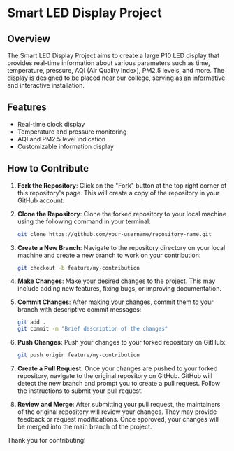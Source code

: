 # Smart LED Display Project

## Overview

The Smart LED Display Project aims to create a large P10 LED display that provides real-time information about various parameters such as time, temperature, pressure, AQI (Air Quality Index), PM2.5 levels, and more. The display is designed to be placed near our college, serving as an informative and interactive installation.

## Features

- Real-time clock display
- Temperature and pressure monitoring
- AQI and PM2.5 level indication
- Customizable information display

## How to Contribute

1. **Fork the Repository**: Click on the "Fork" button at the top right corner of this repository's page. This will create a copy of the repository in your GitHub account.

2. **Clone the Repository**: Clone the forked repository to your local machine using the following command in your terminal:
    ```sh
    git clone https://github.com/your-username/repository-name.git
    ```

3. **Create a New Branch**: Navigate to the repository directory on your local machine and create a new branch to work on your contribution:
    ```sh
    git checkout -b feature/my-contribution
    ```

4. **Make Changes**: Make your desired changes to the project. This may include adding new features, fixing bugs, or improving documentation.

5. **Commit Changes**: After making your changes, commit them to your branch with descriptive commit messages:
    ```sh
    git add .
    git commit -m "Brief description of the changes"
    ```

6. **Push Changes**: Push your changes to your forked repository on GitHub:
    ```sh
    git push origin feature/my-contribution
    ```

7. **Create a Pull Request**: Once your changes are pushed to your forked repository, navigate to the original repository on GitHub. GitHub will detect the new branch and prompt you to create a pull request. Follow the instructions to submit your pull request.

8. **Review and Merge**: After submitting your pull request, the maintainers of the original repository will review your changes. They may provide feedback or request modifications. Once approved, your changes will be merged into the main branch of the project.

Thank you for contributing!